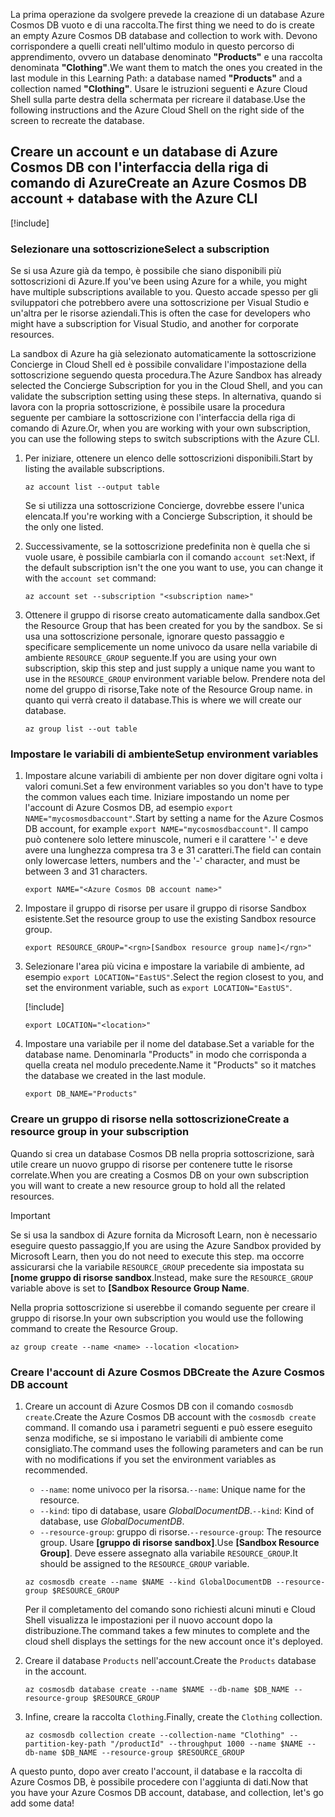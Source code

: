 <span data-ttu-id="5b682-101">La prima operazione da svolgere prevede la creazione di un database Azure Cosmos DB vuoto e di una raccolta.</span><span class="sxs-lookup"><span data-stu-id="5b682-101">The first thing we need to do is create an empty Azure Cosmos DB database and collection to work with.</span></span> <span data-ttu-id="5b682-102">Devono corrispondere a quelli creati nell'ultimo modulo in questo percorso di apprendimento, ovvero un database denominato **"Products"** e una raccolta denominata **"Clothing"**.</span><span class="sxs-lookup"><span data-stu-id="5b682-102">We want them to match the ones you created in the last module in this Learning Path: a database named **"Products"** and a collection named **"Clothing"**.</span></span> <span data-ttu-id="5b682-103">Usare le istruzioni seguenti e Azure Cloud Shell sulla parte destra della schermata per ricreare il database.</span><span class="sxs-lookup"><span data-stu-id="5b682-103">Use the following instructions and the Azure Cloud Shell on the right side of the screen to recreate the database.</span></span>

## <a name="create-an-azure-cosmos-db-account--database-with-the-azure-cli"></a><span data-ttu-id="5b682-104">Creare un account e un database di Azure Cosmos DB con l'interfaccia della riga di comando di Azure</span><span class="sxs-lookup"><span data-stu-id="5b682-104">Create an Azure Cosmos DB account + database with the Azure CLI</span></span>

[!include[](../../../includes/azure-sandbox-activate.md)]

### <a name="select-a-subscription"></a><span data-ttu-id="5b682-105">Selezionare una sottoscrizione</span><span class="sxs-lookup"><span data-stu-id="5b682-105">Select a subscription</span></span>

<span data-ttu-id="5b682-106">Se si usa Azure già da tempo, è possibile che siano disponibili più sottoscrizioni di Azure.</span><span class="sxs-lookup"><span data-stu-id="5b682-106">If you've been using Azure for a while, you might have multiple subscriptions available to you.</span></span> <span data-ttu-id="5b682-107">Questo accade spesso per gli sviluppatori che potrebbero avere una sottoscrizione per Visual Studio e un'altra per le risorse aziendali.</span><span class="sxs-lookup"><span data-stu-id="5b682-107">This is often the case for developers who might have a subscription for Visual Studio, and another for corporate resources.</span></span>

<span data-ttu-id="5b682-108">La sandbox di Azure ha già selezionato automaticamente la sottoscrizione Concierge in Cloud Shell ed è possibile convalidare l'impostazione della sottoscrizione seguendo questa procedura.</span><span class="sxs-lookup"><span data-stu-id="5b682-108">The Azure Sandbox has already selected the Concierge Subscription for you in the Cloud Shell, and you can validate the subscription setting using these steps.</span></span> <span data-ttu-id="5b682-109">In alternativa, quando si lavora con la propria sottoscrizione, è possibile usare la procedura seguente per cambiare la sottoscrizione con l'interfaccia della riga di comando di Azure.</span><span class="sxs-lookup"><span data-stu-id="5b682-109">Or, when you are working with your own subscription, you can use the following steps to switch subscriptions with the Azure CLI.</span></span>

1. <span data-ttu-id="5b682-110">Per iniziare, ottenere un elenco delle sottoscrizioni disponibili.</span><span class="sxs-lookup"><span data-stu-id="5b682-110">Start by listing the available subscriptions.</span></span>

    ```azurecli
    az account list --output table
    ```

   <span data-ttu-id="5b682-111">Se si utilizza una sottoscrizione Concierge, dovrebbe essere l'unica elencata.</span><span class="sxs-lookup"><span data-stu-id="5b682-111">If you're working with a Concierge Subscription, it should be the only one listed.</span></span>

1. <span data-ttu-id="5b682-112">Successivamente, se la sottoscrizione predefinita non è quella che si vuole usare, è possibile cambiarla con il comando `account set`:</span><span class="sxs-lookup"><span data-stu-id="5b682-112">Next, if the default subscription isn't the one you want to use, you can change it with the `account set` command:</span></span>

    ```azurecli
    az account set --subscription "<subscription name>"
    ```
    
1. <span data-ttu-id="5b682-113">Ottenere il gruppo di risorse creato automaticamente dalla sandbox.</span><span class="sxs-lookup"><span data-stu-id="5b682-113">Get the Resource Group that has been created for you by the sandbox.</span></span> <span data-ttu-id="5b682-114">Se si usa una sottoscrizione personale, ignorare questo passaggio e specificare semplicemente un nome univoco da usare nella variabile di ambiente `RESOURCE_GROUP` seguente.</span><span class="sxs-lookup"><span data-stu-id="5b682-114">If you are using your own subscription, skip this step and just supply a unique name you want to use in the `RESOURCE_GROUP` environment variable below.</span></span> <span data-ttu-id="5b682-115">Prendere nota del nome del gruppo di risorse,</span><span class="sxs-lookup"><span data-stu-id="5b682-115">Take note of the Resource Group name.</span></span> <span data-ttu-id="5b682-116">in quanto qui verrà creato il database.</span><span class="sxs-lookup"><span data-stu-id="5b682-116">This is where we will create our database.</span></span>

    ```azurecli
    az group list --out table
    ```
### <a name="setup-environment-variables"></a><span data-ttu-id="5b682-117">Impostare le variabili di ambiente</span><span class="sxs-lookup"><span data-stu-id="5b682-117">Setup environment variables</span></span>

1. <span data-ttu-id="5b682-118">Impostare alcune variabili di ambiente per non dover digitare ogni volta i valori comuni.</span><span class="sxs-lookup"><span data-stu-id="5b682-118">Set a few environment variables so you don't have to type the common values each time.</span></span> <span data-ttu-id="5b682-119">Iniziare impostando un nome per l'account di Azure Cosmos DB, ad esempio `export NAME="mycosmosdbaccount"`.</span><span class="sxs-lookup"><span data-stu-id="5b682-119">Start by setting a name for the Azure Cosmos DB account, for example `export NAME="mycosmosdbaccount"`.</span></span> <span data-ttu-id="5b682-120">Il campo può contenere solo lettere minuscole, numeri e il carattere '-' e deve avere una lunghezza compresa tra 3 e 31 caratteri.</span><span class="sxs-lookup"><span data-stu-id="5b682-120">The field can contain only lowercase letters, numbers and the '-' character, and must be between 3 and 31 characters.</span></span>

    ```azurecli
    export NAME="<Azure Cosmos DB account name>"
    ```

1. <span data-ttu-id="5b682-121">Impostare il gruppo di risorse per usare il gruppo di risorse Sandbox esistente.</span><span class="sxs-lookup"><span data-stu-id="5b682-121">Set the resource group to use the existing Sandbox resource group.</span></span>

    ```azurecli
    export RESOURCE_GROUP="<rgn>[Sandbox resource group name]</rgn>"
    ```

1. <span data-ttu-id="5b682-122">Selezionare l'area più vicina e impostare la variabile di ambiente, ad esempio `export LOCATION="EastUS"`.</span><span class="sxs-lookup"><span data-stu-id="5b682-122">Select the region closest to you, and set the environment variable, such as `export LOCATION="EastUS"`.</span></span>

    [!include[](../../../includes/azure-sandbox-regions-first-mention-note.md)]

    ```azurecli
    export LOCATION="<location>"
    ```

1. <span data-ttu-id="5b682-123">Impostare una variabile per il nome del database.</span><span class="sxs-lookup"><span data-stu-id="5b682-123">Set a variable for the database name.</span></span> <span data-ttu-id="5b682-124">Denominarla "Products" in modo che corrisponda a quella creata nel modulo precedente.</span><span class="sxs-lookup"><span data-stu-id="5b682-124">Name it "Products" so it matches the database we created in the last module.</span></span>

    ```azurecli
    export DB_NAME="Products"
    ```

### <a name="create-a-resource-group-in-your-subscription"></a><span data-ttu-id="5b682-125">Creare un gruppo di risorse nella sottoscrizione</span><span class="sxs-lookup"><span data-stu-id="5b682-125">Create a resource group in your subscription</span></span>

<span data-ttu-id="5b682-126">Quando si crea un database Cosmos DB nella propria sottoscrizione, sarà utile creare un nuovo gruppo di risorse per contenere tutte le risorse correlate.</span><span class="sxs-lookup"><span data-stu-id="5b682-126">When you are creating a Cosmos DB on your own subscription you will want to create a new resource group to hold all the related resources.</span></span>

> [!IMPORTANT]
> <span data-ttu-id="5b682-127">Se si usa la sandbox di Azure fornita da Microsoft Learn, non è necessario eseguire questo passaggio,</span><span class="sxs-lookup"><span data-stu-id="5b682-127">If you are using the Azure Sandbox provided by Microsoft Learn, then you do not need to execute this step.</span></span> <span data-ttu-id="5b682-128">ma occorre assicurarsi che la variabile `RESOURCE_GROUP` precedente sia impostata su **<rgn>[nome gruppo di risorse sandbox</rgn>**.</span><span class="sxs-lookup"><span data-stu-id="5b682-128">Instead, make sure the `RESOURCE_GROUP` variable above is set to **<rgn>[Sandbox Resource Group Name</rgn>**.</span></span>

<span data-ttu-id="5b682-129">Nella propria sottoscrizione si userebbe il comando seguente per creare il gruppo di risorse.</span><span class="sxs-lookup"><span data-stu-id="5b682-129">In your own subscription you would use the following command to create the Resource Group.</span></span> 

```azurecli
az group create --name <name> --location <location>
```

### <a name="create-the-azure-cosmos-db-account"></a><span data-ttu-id="5b682-130">Creare l'account di Azure Cosmos DB</span><span class="sxs-lookup"><span data-stu-id="5b682-130">Create the Azure Cosmos DB account</span></span>

1. <span data-ttu-id="5b682-131">Creare un account di Azure Cosmos DB con il comando `cosmosdb create`.</span><span class="sxs-lookup"><span data-stu-id="5b682-131">Create the Azure Cosmos DB account with the `cosmosdb create` command.</span></span> <span data-ttu-id="5b682-132">Il comando usa i parametri seguenti e può essere eseguito senza modifiche, se si impostano le variabili di ambiente come consigliato.</span><span class="sxs-lookup"><span data-stu-id="5b682-132">The command uses the following parameters and can be run with no modifications if you set the environment variables as recommended.</span></span>
    - <span data-ttu-id="5b682-133">`--name`: nome univoco per la risorsa.</span><span class="sxs-lookup"><span data-stu-id="5b682-133">`--name`: Unique name for the resource.</span></span>
    - <span data-ttu-id="5b682-134">`--kind`: tipo di database, usare _GlobalDocumentDB_.</span><span class="sxs-lookup"><span data-stu-id="5b682-134">`--kind`: Kind of database, use _GlobalDocumentDB_.</span></span>
    - <span data-ttu-id="5b682-135">`--resource-group`: gruppo di risorse.</span><span class="sxs-lookup"><span data-stu-id="5b682-135">`--resource-group`: The resource group.</span></span> <span data-ttu-id="5b682-136">Usare **<rgn>[gruppo di risorse sandbox]</rgn>**.</span><span class="sxs-lookup"><span data-stu-id="5b682-136">Use **<rgn>[Sandbox Resource Group]</rgn>**.</span></span> <span data-ttu-id="5b682-137">Deve essere assegnato alla variabile `RESOURCE_GROUP`.</span><span class="sxs-lookup"><span data-stu-id="5b682-137">It should be assigned to the `RESOURCE_GROUP` variable.</span></span>

    ```azurecli
    az cosmosdb create --name $NAME --kind GlobalDocumentDB --resource-group $RESOURCE_GROUP
    ```

    <span data-ttu-id="5b682-138">Per il completamento del comando sono richiesti alcuni minuti e Cloud Shell visualizza le impostazioni per il nuovo account dopo la distribuzione.</span><span class="sxs-lookup"><span data-stu-id="5b682-138">The command takes a few minutes to complete and the cloud shell displays the settings for the new account once it's deployed.</span></span>

1. <span data-ttu-id="5b682-139">Creare il database `Products` nell'account.</span><span class="sxs-lookup"><span data-stu-id="5b682-139">Create the `Products` database in the account.</span></span>

    ```azurecli
    az cosmosdb database create --name $NAME --db-name $DB_NAME --resource-group $RESOURCE_GROUP
    ```

1. <span data-ttu-id="5b682-140">Infine, creare la raccolta `Clothing`.</span><span class="sxs-lookup"><span data-stu-id="5b682-140">Finally, create the `Clothing` collection.</span></span>

    ```azurecli
    az cosmosdb collection create --collection-name "Clothing" --partition-key-path "/productId" --throughput 1000 --name $NAME --db-name $DB_NAME --resource-group $RESOURCE_GROUP
    ```

<span data-ttu-id="5b682-141">A questo punto, dopo aver creato l'account, il database e la raccolta di Azure Cosmos DB, è possibile procedere con l'aggiunta di dati.</span><span class="sxs-lookup"><span data-stu-id="5b682-141">Now that you have your Azure Cosmos DB account, database, and collection, let's go add some data!</span></span>